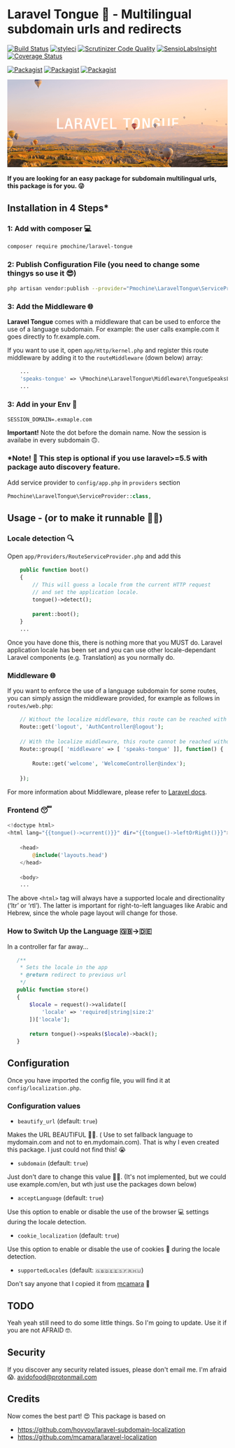 
# Laravel Tongue 👅 - Multilingual subdomain urls and redirects


[![Build Status](https://travis-ci.org/pmochine/laravel-tongue.svg?branch=master)](https://travis-ci.org/pmochine/laravel-tongue)
[![styleci](https://styleci.io/repos/CHANGEME/shield)](https://styleci.io/repos/CHANGEME)
[![Scrutinizer Code Quality](https://scrutinizer-ci.com/g/pmochine/laravel-tongue/badges/quality-score.png?b=master)](https://scrutinizer-ci.com/g/pmochine/laravel-tongue/?branch=master)
[![SensioLabsInsight](https://insight.sensiolabs.com/projects/CHANGEME/mini.png)](https://insight.sensiolabs.com/projects/CHANGEME)
[![Coverage Status](https://coveralls.io/repos/github/pmochine/laravel-tongue/badge.svg?branch=master)](https://coveralls.io/github/pmochine/laravel-tongue?branch=master)

[![Packagist](https://img.shields.io/packagist/v/pmochine/laravel-tongue.svg)](https://packagist.org/packages/pmochine/laravel-tongue)
[![Packagist](https://poser.pugx.org/pmochine/laravel-tongue/d/total.svg)](https://packagist.org/packages/pmochine/laravel-tongue)
[![Packagist](https://img.shields.io/packagist/l/pmochine/laravel-tongue.svg)](https://packagist.org/packages/pmochine/laravel-tongue)

![Laravel Tongue](img/laravel-tongue.png)

**If you are looking for an easy package for subdomain multilingual urls, this package is for you.  😜**

## Installation in 4 Steps*

### 1: Add with composer 💻
```bash
composer require pmochine/laravel-tongue
```

### 2: Publish Configuration File (you need to change some thingys so use it 😎)

```bash
php artisan vendor:publish --provider="Pmochine\LaravelTongue\ServiceProvider" --tag="config"
```
### 3: Add the Middleware 🌐
**Laravel Tongue** comes with a middleware that can be used to enforce the use of a language subdomain. For example: the user calls example.com it goes directly to fr.example.com. 

If you want to use it, open `app/Http/kernel.php` and register this route middleware by adding it to the `routeMiddleware` (down below) array:

```php
	...
    'speaks-tongue' => \Pmochine\LaravelTongue\Middleware\TongueSpeaksLocale::class,
	...
```

### 3: Add in your Env 🔑

    SESSION_DOMAIN=.exmaple.com
    
  **Important!** Note the dot before the domain name. Now the session is availabe in every subdomain 🙃. 



### *Note! 📝 This step is optional if you use laravel>=5.5 with package auto discovery feature.

Add service provider to `config/app.php` in `providers` section
```php
Pmochine\LaravelTongue\ServiceProvider::class,
```

## Usage - (or to make it runnable 🏃‍♂️)


### Locale detection 🔍

Open `app/Providers/RouteServiceProvider.php` and add this

```php
    public function boot()
    {
        // This will guess a locale from the current HTTP request
        // and set the application locale.
        tongue()->detect();
        
        parent::boot();
    }
	...
```

Once you have done this, there is nothing more that you MUST do. Laravel application locale has been set and you can use other locale-dependant Laravel components (e.g. Translation) as you normally do.

### Middleware 🌐

If you want to enforce the use of a language subdomain for some routes, you can simply assign the middleware provided, for example as follows in `routes/web.php`:

```php
    // Without the localize middleware, this route can be reached with or without language subdomain
    Route::get('logout', 'AuthController@logout');
    
    // With the localize middleware, this route cannot be reached without language subdomain
    Route::group([ 'middleware' => [ 'speaks-tongue' ]], function() {
    
        Route::get('welcome', 'WelcomeController@index');
    
    });
```

For more information about Middleware, please refer to <a href="http://laravel.com/docs/middleware">Laravel docs</a>.

### Frontend 😴

```php
<!doctype html>
<html lang="{{tongue()->current()}}" dir="{{tongue()->leftOrRight()}}">

	<head>
	  	@include('layouts.head')
  	</head>

	<body>
	...
```
The above `<html>` tag will always have a supported locale and directionality (‘ltr’ or ‘rtl’). The latter is important for right-to-left languages like Arabic and Hebrew, since the whole page layout will change for those.

### How to Switch Up the Language 🇬🇧->🇩🇪
In a controller far far away...

 ```php
    /**
     * Sets the locale in the app
     * @return redirect to previous url
     */
    public function store()
    {
    	$locale = request()->validate([
    		'locale' => 'required|string|size:2'
    	])['locale'];

    	return tongue()->speaks($locale)->back();
    } 
  ```

## Configuration

Once you have imported the config file, you will find it at `config/localization.php`.

### Configuration values

- `beautify_url` (default: `true`)

Makes the URL BEAUTIFUL 💁‍♀️. ( Use to set fallback language to mydomain.com and not to en.mydomain.com). That is why I even created this package. I just could not find this! 😭

- `subdomain` (default: `true`)

Just don't dare to change this value 🙅‍♂️. (It's not implemented, but we could use example.com/en, but wth just use the packages down below)

- `acceptLanguage` (default: `true`)

Use this option to enable or disable the use of the browser 💻 settings during the locale detection.

- `cookie_localization` (default: `true`)

Use this option to enable or disable the use of cookies 🍪 during the locale detection.

- `supportedLocales` (default: `🇬🇧🇩🇪🇪🇸🇫🇷🇭🇺`)

Don't say anyone that I copied it from [mcamara](https://github.com/mcamara/laravel-localization) 🤫


## TODO
Yeah yeah still need to do some little things. So I'm going to update. Use it if you are not AFRAID 🤓.

## Security

If you discover any security related issues, please don't email me. I'm afraid 😱. avidofood@protonmail.com

## Credits

Now comes the best part! 😍
This package is based on

 - https://github.com/hoyvoy/laravel-subdomain-localization
 - https://github.com/mcamara/laravel-localization

